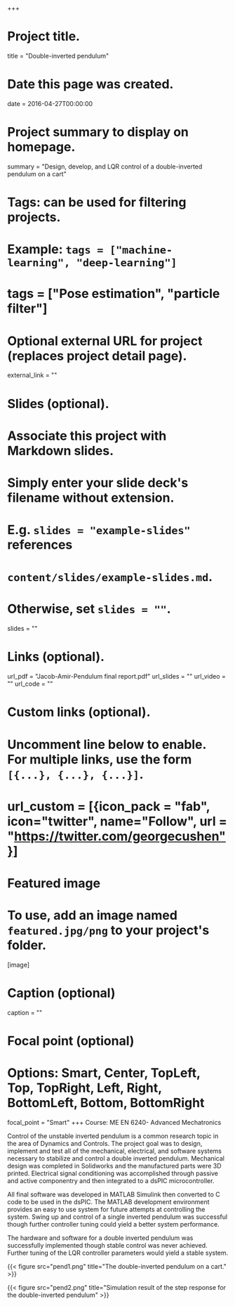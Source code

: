 +++
# Project title.
title = "Double-inverted pendulum"

# Date this page was created.
date = 2016-04-27T00:00:00

# Project summary to display on homepage.
summary = "Design, develop, and LQR control of a double-inverted pendulum on a cart"
# Tags: can be used for filtering projects.
# Example: `tags = ["machine-learning", "deep-learning"]`
# tags = ["Pose estimation", "particle filter"]

# Optional external URL for project (replaces project detail page).
external_link = ""

# Slides (optional).
#   Associate this project with Markdown slides.
#   Simply enter your slide deck's filename without extension.
#   E.g. `slides = "example-slides"` references
#   `content/slides/example-slides.md`.
#   Otherwise, set `slides = ""`.
slides = ""


# Links (optional).
url_pdf = "Jacob-Amir-Pendulum final report.pdf"
url_slides = ""
url_video = ""
url_code = ""

# Custom links (optional).
#   Uncomment line below to enable. For multiple links, use the form `[{...}, {...}, {...}]`.
#   url_custom = [{icon_pack = "fab", icon="twitter", name="Follow", url = "https://twitter.com/georgecushen"}]

# Featured image
# To use, add an image named `featured.jpg/png` to your project's folder.
[image]
  # Caption (optional)
  caption = ""

  # Focal point (optional)
  # Options: Smart, Center, TopLeft, Top, TopRight, Left, Right, BottomLeft, Bottom, BottomRight
  focal_point = "Smart"
+++
Course: ME EN 6240- Advanced Mechatronics

Control of the unstable inverted pendulum is a common research topic in the area of Dynamics and Controls. The project goal was to design, implement and test all of the mechanical, electrical, and software systems necessary to stabilize and control a double inverted pendulum. Mechanical design was completed in Solidworks and the manufactured parts were 3D printed. Electrical signal conditioning was accomplished through passive and active componentry and then integrated to a dsPIC microcontroller.

All final software was developed in MATLAB Simulink then converted to C code to be used in the dsPIC. The MATLAB development environment provides an easy to use system for future attempts at controlling the system. Swing up and control of a single inverted pendulum was successful though further controller tuning could yield a better system performance. 

The hardware and software for a double inverted pendulum
was successfully implemented though stable control was never
achieved. Further tuning of the LQR controller parameters would
yield a stable system.


{{< figure src="pend1.png" title="The double-inverted pendulum on a cart." >}}


{{< figure src="pend2.png" title="Simulation result of the step response for the double-inverted pendulum" >}}
